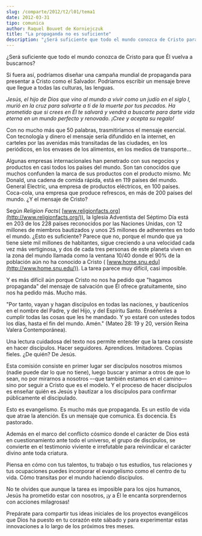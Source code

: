 ```yaml
---
slug: /comparte/2012/t2/l01/tema1
date: 2012-03-31
tipo: comunica
author: Raquel Bouvet de Korniejczuk
title: "La propaganda no es suficiente"
description: "¿Será suficiente que todo el mundo conozca de Cristo para que Él vuelva a  buscarnos? Si fuera así, podríamos diseñar una campaña mundial de propaganda  para presentar a Cristo como el Salvador. Podríamos escribir un mensaje breve  que llegue a todas las culturas, las lenguas."
---
```


¿Será suficiente que todo el mundo conozca de Cristo para que Él vuelva a buscarnos?

Si fuera así, podríamos diseñar una campaña mundial de propaganda para presentar a Cristo como el Salvador. Podríamos escribir un mensaje breve que llegue a todas las culturas, las lenguas.

_Jesús, el hijo de Dios que vino al mundo a vivir como un judío en el siglo I, murió en la cruz para salvarte a ti de la muerte por tus pecados. Ha prometido que si crees en Él te salvará y vendrá a buscarte para darte vida eterna en un mundo perfecto y renovado. ¡Cree y acepta su regalo!_

Con no mucho más que 50 palabras, trasmitiríamos el mensaje esencial. Con tecnología y dinero el mensaje sería difundido en la internet, en carteles por las avenidas más transitadas de las ciudades, en los periódicos, en los envases de los alimentos, en los medios de transporte…

Algunas empresas internacionales han penetrado con sus negocios y productos en casi todos los países del mundo. Son tan conocidos que muchos confunden la marca de sus productos con el producto mismo. Mc Donald, una cadena de comida rápida, está en 119 países del mundo. General Electric, una empresa de productos eléctricos, en 100 países. Coca-cola, una empresa que produce refrescos, en más de 200 países del mundo. ¿Y el mensaje de Cristo?

Según _Religion Facts_( [www.religionfacts.org](http://www.religionfacts.org/)), la Iglesia Adventista del Séptimo Día está en 203 de los 228 países reconocidos por las Naciones Unidas, con 12 millones de miembros bautizados y unos 25 millones de adherentes en todo el mundo. ¿Esto es suficiente? Parece que no, porque el mundo que ya tiene siete mil millones de habitantes, sigue creciendo a una velocidad cada vez más vertiginosa, y dos de cada tres personas de este planeta viven en la zona del mundo llamada como la ventana 10/40 donde el 90% de la población aún no ha conocido a Cristo ( [www.home.snu.edu](http://www.home.snu.edu/)). La tarea parece muy difícil, casi imposible.

Y es más difícil aún porque Cristo no nos ha pedido que "hagamos propaganda" del mensaje de salvación que Él ofrece gratuitamente, sino nos ha pedido más. Mucho más.

"Por tanto, vayan y hagan discípulos en todas las naciones, y bautícenlos en el nombre del Padre, y del Hijo, y del Espíritu Santo. Enséñenles a cumplir todas las cosas que les he mandado. Y yo estaré con ustedes todos los días, hasta el fin del mundo. Amén." (Mateo 28: 19 y 20, versión Reina Valera Contemporánea).

Una lectura cuidadosa del texto nos permite entender que la tarea consiste en hacer discípulos. Hacer seguidores. Aprendices. Imitadores. Copias fieles. ¿De quién? De Jesús.

Esta comisión consiste en primer lugar ser discípulos nosotros mismos (nadie puede dar lo que no tiene), luego buscar y animar a otros de que lo sean, no por mirarnos a nosotros –-que también estamos en el camino— sino por seguir a Cristo que es el modelo. Y el proceso de hacer discípulos es enseñar quién es Jesús y bautizar a los discípulos para confirmar públicamente el discipulado.

Esto es evangelismo. Es mucho más que propaganda. Es un estilo de vida que atrae la atención. Es un mensaje que comunica. Es docencia. Es pastorado.

Además en el marco del conflicto cósmico donde el carácter de Dios está en cuestionamiento ante todo el universo, el grupo de discípulos, se convierte en el testimonio viviente e irrefutable para reivindicar el carácter divino ante toda criatura.

Piensa en cómo con tus talentos, tu trabajo o tus estudios, tus relaciones y tus ocupaciones puedes incorporar el evangelismo como el centro de tu vida. Cómo transitas por el mundo haciendo discípulos.

No te olvides que aunque la tarea es imposible para los ojos humanos, Jesús ha prometido estar con nosotros, ¡y a Él le encanta sorprendernos con acciones milagrosas!

Prepárate para compartir tus ideas iniciales de los proyectos evangélicos que Dios ha puesto en tu corazón este sábado y para experimentar estas innovaciones a lo largo de los próximos tres meses.
